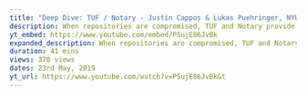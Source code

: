 ```yaml
---
title: "Deep Dive: TUF / Notary - Justin Cappos & Lukas Puehringer, NYU"
description: When repositories are compromised, TUF and Notary provide protection so that users are not at risk. This talk focuses on some of the key innovations that make this possible, including self-revocation, key...
yt_embed: https://www.youtube.com/embed/PSujE86JvBk
expanded_description: When repositories are compromised, TUF and Notary provide protection so that users are not at risk. This talk focuses on some of the key innovations that make this possible, including self-revocation, key rotation, and integration into supply chain validation software such as in-toto.
duration: 41 mins
views: 370 views
dates: 23rd May, 2019
yt_url: https://www.youtube.com/watch?v=PSujE86JvBk&t
---
```

